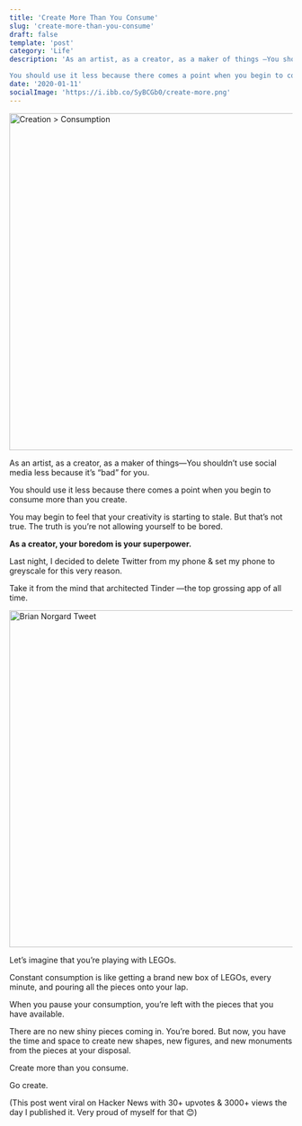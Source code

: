 ```yaml
---
title: 'Create More Than You Consume'
slug: 'create-more-than-you-consume'
draft: false
template: 'post'
category: 'Life'
description: 'As an artist, as a creator, as a maker of things —You shouldn’t use social media less because it’s “bad” for you.

You should use it less because there comes a point when you begin to consume more than you create.'
date: '2020-01-11'
socialImage: 'https://i.ibb.co/SyBCGb0/create-more.png'
---
```


<img src="https://i.ibb.co/SyBCGb0/create-more.png" alt="Creation > Consumption" border="0" width="600">

As an artist, as a creator, as a maker of things—You shouldn’t use social media less because it’s “bad” for you.

You should use it less because there comes a point when you begin to consume more than you create.

You may begin to feel that your creativity is starting to stale. But that’s not true. The truth is you’re not allowing yourself to be bored.

**As a creator, your boredom is your superpower.**

Last night, I decided to delete Twitter from my phone & set my phone to greyscale for this very reason.

Take it from the mind that architected Tinder —the top grossing app of all time.

<img src="https://i.ibb.co/VtdMSbd/norgard-mono-tasks.png" alt="Brian Norgard Tweet" border="0" width="600">

Let’s imagine that you’re playing with LEGOs.

Constant consumption is like getting a brand new box of LEGOs, every minute, and pouring all the pieces onto your lap.

When you pause your consumption, you’re left with the pieces that you have available.

There are no new shiny pieces coming in. You’re bored. But now, you have the time and space to create new shapes, new figures, and new monuments from the pieces at your disposal.

Create more than you consume.

Go create.

(This post went viral on Hacker News with 30+ upvotes & 3000+ views the day I published it. Very proud of myself for that 😊)
